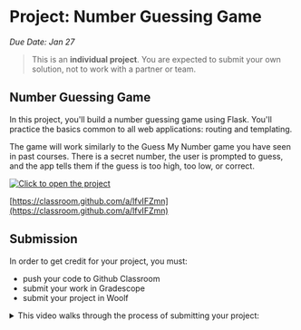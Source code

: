 # Project: Number Guessing Game

_Due Date: Jan 27_

> This is an **individual project**. You are expected to submit your own solution,
> not to work with a partner or team.

## Number Guessing Game

In this project, you'll build a number guessing game using Flask. You'll
practice the basics common to all web applications: routing and templating.

The game will work similarly to the Guess My Number game you have seen in past
courses. There is a secret number, the user is prompted to guess, and the app
tells them if the guess is too high, too low, or correct.

[![Click to open the project](https://img.shields.io/static/v1?url=https://classroom.github.com/a/lfvIFZmn&label=Open%20Project&message=Flask%20Guess%20my%20number&color=blue)](https://classroom.github.com/a/lfvIFZmn)

[https://classroom.github.com/a/lfvIFZmn](https://classroom.github.com/a/lfvIFZmn)

## Submission

In order to get credit for your project, you must:

- push your code to Github Classroom
- submit your work in Gradescope
- submit your project in Woolf

<details>
<summary>
This video walks through the process of submitting your project:
</summary>
<div style="position: relative; padding-bottom: 62.5%; height: 0;"><iframe src="https://www.loom.com/embed/b6f344e3887d46d7a63d5cafac2fc21e" frameborder="0" webkitallowfullscreen mozallowfullscreen allowfullscreen style="position: absolute; top: 0; left: 0; width: 100%; height: 100%;"></iframe></div>
</details>


